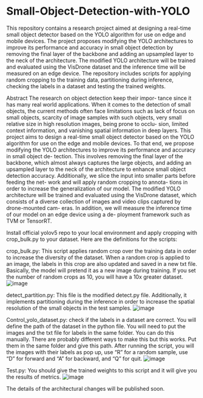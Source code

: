 # Small-Object-Detection-with-YOLO

This repository contains a research project aimed at designing a real-time small object detector based on the YOLO algorithm for use on edge and mobile devices. The project proposes modifying the YOLO architectures to improve its performance and accuracy in small object detection by removing the final layer of the backbone and adding an upsampled layer to the neck of the architecture. The modified YOLO architecture will be trained and evaluated using the VisDrone dataset and the inference time will be measured on an edge device. The repository includes scripts for applying random cropping to the training data, partitioning during inference, checking the labels in a dataset and testing the trained weights.

Abstract
The research on object detection keep their impor- tance since it has many real world applications. When it comes to the detection of small objects, the current methods often face limitations such as lack of focus on small objects, scarcity of image samples with such objects, very small relative size in high resolution images, being prone to occlu- sion, limited context information, and vanishing spatial information in deep layers. This project aims to design a real-time small object detector based on the YOLO algorithm for use on the edge and mobile devices. To that end, we propose modifying the YOLO architectures to improve its performance and accuracy in small object de- tection. This involves removing the final layer of the backbone, which almost always captures the large objects, and adding an upsampled layer to the neck of the architecture to enhance small object detection accuracy. Additionally, we slice the input into smaller parts before feeding the net- work and will apply random cropping to annota- tions in order to increase the generalization of our model. The modified YOLO architecture will be trained and evaluated using the VisDrone dataset, which consists of a diverse collection of images and video clips captured by drone-mounted cam- eras. In addition, we will measure the inference time of our model on an edge device using a de- ployment framework such as TVM or TensorRT.


Install official yolov5 repo to your local environment and apply cropping with crop_bulk.py to your dataset. Here are the definitions for the scripts:

crop_bulk.py: This script applies random crop over the training data in order to increase the diversity of the dataset. When a random crop is applied to an image, the labels in this crop are also updated and saved in a new txt file. Basically, the model will pretend it as a new image during training. If you set the number of random crops as 10, you will have a 10x greater dataset. ![image](https://user-images.githubusercontent.com/67511748/213189381-d70c6994-7e4e-4599-ad8a-e41d8cf5206b.png)

detect_partition.py: This file is the modified detect.py file. Additionally, it implements partitioning during the inference in order to increase the spatial resolution of the small objects in the test samples. ![image](https://user-images.githubusercontent.com/67511748/213189517-85f96aa4-1bd3-4a4d-8472-7b9f58a6cc9d.png)

Control_yolo_dataset.py: check if the labels in a dataset are correct. You will define the path of the dataset in the python file. You will need to put the images and the txt file for labels in the same folder. You can do this manually. There are probably different ways to make this but this works. Put them in the same folder and give this path. After running the script, you will the images with their labels as pop up, use “R” for a random sample, use “D” for forward and “A” for backward, and “Q” for quit. ![image](https://user-images.githubusercontent.com/67511748/213189606-472dce22-9bd6-455b-83b0-7baa4e06d7ab.png)

Test.py: You should give the trained weights to this script and it will give you the results of metrics. ![image](https://user-images.githubusercontent.com/67511748/213189692-644e386d-7702-4d77-827c-5515db7b304a.png)

The details of the architectural changes will be published soon. 


